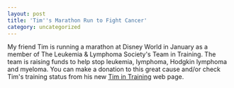 ```yaml
---
layout: post
title: 'Tim''s Marathon Run to Fight Cancer'
category: uncategorized
---
```


My friend Tim is running a marathon at Disney World in January as a member of The Leukemia &amp; Lymphoma Society's Team in Training.  The team is raising funds to help stop leukemia, lymphoma, Hodgkin lymphoma and myeloma.  You can make a donation to this great cause and/or check Tim's training status from his new <a href="http://www.active.com/donations/fundraise_public.cfm?key=timlyerla">Tim in Training</a> web page.
